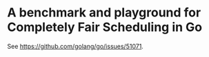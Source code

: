 # A benchmark and playground for Completely Fair Scheduling in Go

See https://github.com/golang/go/issues/51071.
